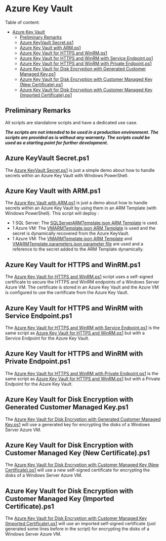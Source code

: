 # Azure Key Vault

Table of content:
- [Azure Key Vault](#azure-key-vault)
  - [Preliminary Remarks](#preliminary-remarks)
  - [Azure KeyVault Secret.ps1](#azure-keyvault-secretps1)
  - [Azure Key Vault with ARM.ps1](#azure-key-vault-with-armps1)
  - [Azure Key Vault for HTTPS and WinRM.ps1](#azure-key-vault-for-https-and-winrmps1)
  - [Azure Key Vault for HTTPS and WinRM with Service Endpoint.ps1](#azure-key-vault-for-https-and-winrm-with-service-endpointps1)
  - [Azure Key Vault for HTTPS and WinRM with Private Endpoint.ps1](#azure-key-vault-for-https-and-winrm-with-private-endpointps1)
  - [Azure Key Vault for Disk Encryption with Generated Customer Managed Key.ps1](#azure-key-vault-for-disk-encryption-with-generated-customer-managed-keyps1)
  - [Azure Key Vault for Disk Encryption with Customer Managed Key (New Certificate).ps1](#azure-key-vault-for-disk-encryption-with-customer-managed-key-new-certificateps1)
  - [Azure Key Vault for Disk Encryption with Customer Managed Key (Imported Certificate).ps1](#azure-key-vault-for-disk-encryption-with-customer-managed-key-imported-certificateps1)


## Preliminary Remarks

All scripts are standalone scripts and have a dedicated use case. 

***The scripts are not intended to be used in a production environment. The scripts are provided as is without any warranty. The scripts could be used as a starting point for further development.***

## Azure KeyVault Secret.ps1
The [Azure KeyVault Secret.ps1](<Azure KeyVault Secret.ps1>) is just a simple demo about how to handle secrets within an Azure Key Vault with Windows PowerShell.

## Azure Key Vault with ARM.ps1

The [Azure Key Vault with ARM.ps1](<Azure Key Vault with ARM.ps1>) is just a demo about how to handle secrets within an Azure Key Vault by using them in an ARM Template  (with Windows PowerShell). This script will deploy :
- 1 SQL Server: The [SQLServerARMTemplate.json ARM Template](<SQLServerARMTemplate.json>) is used.
- 1 Azure VM: The [VMARMTemplate.json ARM Template](<VMARMTemplate.json>) is used and the secret is dynamically recovered from the Azure KeyVault.
- 1 Azure VM: The [VMARMTemplate.json ARM Template](<VMARMTemplate.json>) and [VMARMTemplate.parameters.json parameter file](<VMARMTemplate.parameters.json>) are used and a reference to the secret added to the ARM Template dynamically.

## Azure Key Vault for HTTPS and WinRM.ps1
The [Azure Key Vault for HTTPS and WinRM.ps1](<Azure Key Vault for HTTPS and WinRM.ps1>) script uses a self-signed certificate to secure the HTTPS and WinRM endpoints of a Windows Server Azure VM. The certificate is stored in an Azure Key Vault and the Azure VM is configured to use the certificate from the Azure Key Vault. 
## Azure Key Vault for HTTPS and WinRM with Service Endpoint.ps1
The [Azure Key Vault for HTTPS and WinRM with Service Endpoint.ps1](<Azure Key Vault for HTTPS and WinRM with Service Endpoint.ps1>) is the same script as [Azure Key Vault for HTTPS and WinRM.ps1](<Azure Key Vault for HTTPS and WinRM.ps1>) but with a Service Endpoint for the Azure Key Vault.

## Azure Key Vault for HTTPS and WinRM with Private Endpoint.ps1
The [Azure Key Vault for HTTPS and WinRM with Private Endpoint.ps1](<Azure Key Vault for HTTPS and WinRM with Private Endpoint.ps1>) is the same script as [Azure Key Vault for HTTPS and WinRM.ps1](<Azure Key Vault for HTTPS and WinRM.ps1>) but with a Private Endpoint for the Azure Key Vault.

## Azure Key Vault for Disk Encryption with Generated Customer Managed Key.ps1
The [Azure Key Vault for Disk Encryption with Generated Customer Managed Key.ps1](<Azure Key Vault for Disk Encryption with Generated Customer Managed Key.ps1>) will use a generated key for encrypting the disks of a Windows Server Azure VM.

## Azure Key Vault for Disk Encryption with Customer Managed Key (New Certificate).ps1
The [Azure Key Vault for Disk Encryption with Customer Managed Key (New Certificate).ps1](<Azure Key Vault for Disk Encryption with Customer Managed Key (New Certificate).ps1>) will use a new self-signed certificate for encrypting the disks of a Windows Server Azure VM.

## Azure Key Vault for Disk Encryption with Customer Managed Key (Imported Certificate).ps1
The [Azure Key Vault for Disk Encryption with Customer Managed Key (Imported Certificate).ps1](<Azure Key Vault for Disk Encryption with Customer Managed Key (Imported Certificate).ps1>) will use an imported self-signed certificate (just generated some lines before in the script) for encrypting the disks of a Windows Server Azure VM.
